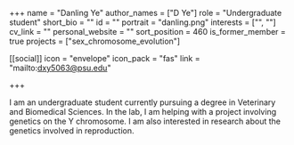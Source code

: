 +++
name = "Danling Ye"
author_names = ["D Ye"]
role = "Undergraduate student"
short_bio = ""
id = ""
portrait = "danling.png"
interests = ["", ""]
cv_link = ""
personal_website = ""
sort_position = 460
is_former_member = true
projects = ["sex_chromosome_evolution"]

[[social]]
    icon = "envelope"
    icon_pack = "fas"
    link = "mailto:dxy5063@psu.edu"


+++

I am an undergraduate student currently pursuing a degree in
Veterinary and Biomedical Sciences.  In the lab, I am helping with
a project involving genetics on the Y chromosome.  I am also
interested in research about the genetics involved in reproduction.
